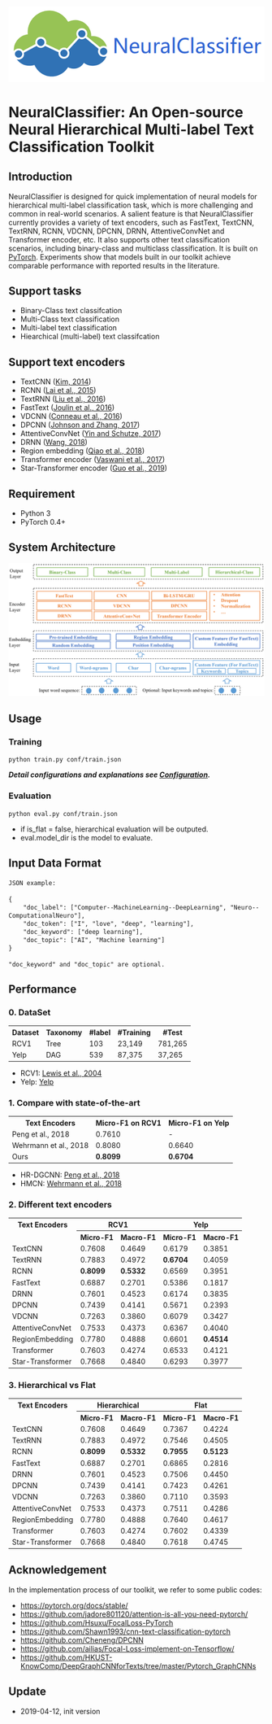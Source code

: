![NeuralClassifier Logo](readme/logo.png)


# NeuralClassifier: An Open-source Neural Hierarchical Multi-label Text Classification Toolkit

## Introduction

NeuralClassifier is designed for quick implementation of neural models for hierarchical multi-label classification task, which is more challenging and common in real-world scenarios. A salient feature is that
NeuralClassifier currently provides a variety of text encoders, such as FastText, TextCNN,
TextRNN, RCNN, VDCNN, DPCNN, DRNN, AttentiveConvNet and Transformer encoder,
etc. It also supports other text classification scenarios, including binary-class and multiclass
classification. It is built on [PyTorch](https://pytorch.org/). Experiments show that models built
in our toolkit achieve comparable performance with reported results in the literature.

## Support tasks

* Binary-Class text classifcation
* Multi-Class text classification
* Multi-label text classification
* Hiearchical (multi-label) text classifcation

## Support text encoders

* TextCNN ([Kim, 2014](https://arxiv.org/pdf/1408.5882.pdf))
* RCNN ([Lai et al., 2015](https://www.aaai.org/ocs/index.php/AAAI/AAAI15/paper/download/9745/9552))
* TextRNN ([Liu et al., 2016](https://arxiv.org/pdf/1605.05101.pdf))
* FastText ([Joulin et al., 2016](https://arxiv.org/pdf/1607.01759.pdf))
* VDCNN ([Conneau et al., 2016](https://arxiv.org/pdf/1606.01781.pdf))
* DPCNN ([Johnson and Zhang, 2017](https://www.aclweb.org/anthology/P17-1052))
* AttentiveConvNet ([Yin and Schutze, 2017](https://arxiv.org/pdf/1710.00519.pdf))
* DRNN ([Wang, 2018](https://www.aclweb.org/anthology/P18-1215))
* Region embedding ([Qiao et al., 2018](http://research.baidu.com/Public/uploads/5acc1e230d179.pdf))
* Transformer encoder ([Vaswani et al., 2017](https://papers.nips.cc/paper/7181-attention-is-all-you-need.pdf))
* Star-Transformer encoder ([Guo et al., 2019](https://arxiv.org/pdf/1902.09113.pdf))

## Requirement

* Python 3
* PyTorch 0.4+

## System Architecture

![NeuralClassifier Architecture](readme/deeptext_arc.png)


## Usage

### Training

    python train.py conf/train.json

***Detail configurations and explanations see [Configuration](readme/Configuration.md).***

### Evaluation
    python eval.py conf/train.json

* if is\_flat = false, hierarchical evaluation will be outputed.
* eval.model\_dir is the model to evaluate.

## Input Data Format

    JSON example:

    {
        "doc_label": ["Computer--MachineLearning--DeepLearning", "Neuro--ComputationalNeuro"],
        "doc_token": ["I", "love", "deep", "learning"],
        "doc_keyword": ["deep learning"],
        "doc_topic": ["AI", "Machine learning"]
    }

    "doc_keyword" and "doc_topic" are optional.

## Performance

### 0. DataSet

<table>
<tr><th>Dataset<th>Taxonomy<th>#label<th>#Training<th>#Test
<tr><td>RCV1<td>Tree<td>103<td>23,149<td>781,265
<tr><td>Yelp<td>DAG<td>539<td>87,375<td>37,265
</table>

* RCV1: [Lewis et al., 2004](http://www.jmlr.org/papers/volume5/lewis04a/lewis04a.pdf)
* Yelp: [Yelp](https://www.yelp.com/dataset/challenge)

### 1. Compare with state-of-the-art
<table>
<tr><th>Text Encoders<th>Micro-F1 on RCV1<th>Micro-F1 on Yelp
<tr><td>Peng et al., 2018<td>0.7610<td>-
<tr><td>Wehrmann et al., 2018<td>0.8080<td>0.6640
<tr><td>Ours<td><strong>0.8099</strong><td><strong>0.6704</strong>
</table>

* HR-DGCNN: [Peng et al., 2018](http://www.cse.ust.hk/~yqsong/papers/2018-WWW-Text-GraphCNN.pdf)
* HMCN: [Wehrmann et al., 2018](http://proceedings.mlr.press/v80/wehrmann18a/wehrmann18a.pdf)

### 2. Different text encoders

<table>
<tr><th row_span='2'>Text Encoders<th colspan='2'>RCV1<th colspan='2'>Yelp
<tr><td><th>Micro-F1<th>Macro-F1<th>Micro-F1<th>Macro-F1
<tr><td>TextCNN<td>0.7608<td>0.4649<td>0.6179<td>0.3851
<tr><td>TextRNN<td>0.7883<td>0.4972<td><strong>0.6704</strong><td>0.4059
<tr><td>RCNN<td><strong>0.8099</strong><td><strong>0.5332</strong><td>0.6569<td>0.3951
<tr><td>FastText<td>0.6887<td>0.2701 <td>0.5386<td>0.1817
<tr><td>DRNN<td>0.7601 <td>0.4523<td>0.6174<td>0.3835
<tr><td>DPCNN<td>0.7439 <td>0.4141 <td>0.5671 <td>0.2393
<tr><td>VDCNN<td>0.7263 <td>0.3860<td>0.6079<td>0.3427
<tr><td>AttentiveConvNet<td>0.7533<td>0.4373<td>0.6367<td>0.4040
<tr><td>RegionEmbedding<td>0.7780 <td>0.4888 <td>0.6601<td><strong>0.4514</strong>
<tr><td>Transformer<td>0.7603 <td>0.4274<td>0.6533<td>0.4121
<tr><td>Star-Transformer<td>0.7668 <td>0.4840<td>0.6293<td>0.3977

</table>

### 3. Hierarchical vs Flat

<table>
<tr><th row_span='2'>Text Encoders<th colspan='2'>Hierarchical<th colspan='2'>Flat
<tr><td><th>Micro-F1<th>Macro-F1<th>Micro-F1<th>Macro-F1
<tr><td>TextCNN<td>0.7608<td>0.4649<td>0.7367<td>0.4224
<tr><td>TextRNN<td>0.7883<td>0.4972<td>0.7546 <td>0.4505
<tr><td>RCNN<td><strong>0.8099</strong><td><strong>0.5332</strong><td><strong>0.7955</strong><td><strong>0.5123</strong>
<tr><td>FastText<td>0.6887<td>0.2701 <td>0.6865<td>0.2816
<tr><td>DRNN<td>0.7601 <td>0.4523<td>0.7506<td>0.4450
<tr><td>DPCNN<td>0.7439 <td>0.4141 <td>0.7423  <td>0.4261
<tr><td>VDCNN<td>0.7263 <td>0.3860<td>0.7110<td>0.3593
<tr><td>AttentiveConvNet<td>0.7533<td>0.4373<td>0.7511<td>0.4286
<tr><td>RegionEmbedding<td>0.7780 <td>0.4888 <td>0.7640<td>0.4617
<tr><td>Transformer<td>0.7603 <td>0.4274<td>0.7602<td>0.4339
<tr><td>Star-Transformer<td>0.7668 <td>0.4840<td>0.7618<td>0.4745
</table>

## Acknowledgement

In the implementation process of our toolkit, we refer to some public codes:

* https://pytorch.org/docs/stable/
* https://github.com/jadore801120/attention-is-all-you-need-pytorch/
* https://github.com/Hsuxu/FocalLoss-PyTorch
* https://github.com/Shawn1993/cnn-text-classification-pytorch
* https://github.com/Cheneng/DPCNN
* https://github.com/ailias/Focal-Loss-implement-on-Tensorflow/
* https://github.com/HKUST-KnowComp/DeepGraphCNNforTexts/tree/master/Pytorch_GraphCNNs

## Update

* 2019-04-12, init version
